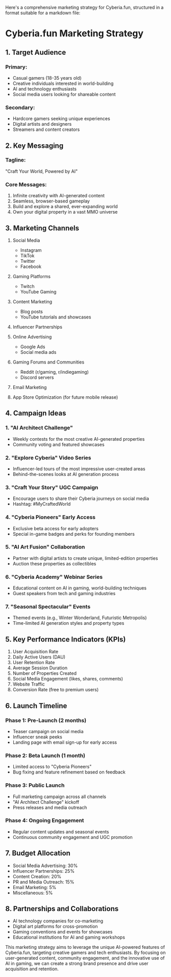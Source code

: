 Here's a comprehensive marketing strategy for Cyberia.fun, structured in a format suitable for a
markdown file:

# Cyberia.fun Marketing Strategy

## 1. Target Audience

### Primary:

-   Casual gamers (18-35 years old)
-   Creative individuals interested in world-building
-   AI and technology enthusiasts
-   Social media users looking for shareable content

### Secondary:

-   Hardcore gamers seeking unique experiences
-   Digital artists and designers
-   Streamers and content creators

## 2. Key Messaging

### Tagline:

"Craft Your World, Powered by AI"

### Core Messages:

1. Infinite creativity with AI-generated content
2. Seamless, browser-based gameplay
3. Build and explore a shared, ever-expanding world
4. Own your digital property in a vast MMO universe

## 3. Marketing Channels

1. Social Media

    - Instagram
    - TikTok
    - Twitter
    - Facebook

2. Gaming Platforms

    - Twitch
    - YouTube Gaming

3. Content Marketing

    - Blog posts
    - YouTube tutorials and showcases

4. Influencer Partnerships

5. Online Advertising

    - Google Ads
    - Social media ads

6. Gaming Forums and Communities

    - Reddit (r/gaming, r/indiegaming)
    - Discord servers

7. Email Marketing

8. App Store Optimization (for future mobile release)

## 4. Campaign Ideas

### 1. "AI Architect Challenge"

-   Weekly contests for the most creative AI-generated properties
-   Community voting and featured showcases

### 2. "Explore Cyberia" Video Series

-   Influencer-led tours of the most impressive user-created areas
-   Behind-the-scenes looks at AI generation process

### 3. "Craft Your Story" UGC Campaign

-   Encourage users to share their Cyberia journeys on social media
-   Hashtag: #MyCraftedWorld

### 4. "Cyberia Pioneers" Early Access

-   Exclusive beta access for early adopters
-   Special in-game badges and perks for founding members

### 5. "AI Art Fusion" Collaboration

-   Partner with digital artists to create unique, limited-edition properties
-   Auction these properties as collectibles

### 6. "Cyberia Academy" Webinar Series

-   Educational content on AI in gaming, world-building techniques
-   Guest speakers from tech and gaming industries

### 7. "Seasonal Spectacular" Events

-   Themed events (e.g., Winter Wonderland, Futuristic Metropolis)
-   Time-limited AI generation styles and property types

## 5. Key Performance Indicators (KPIs)

1. User Acquisition Rate
2. Daily Active Users (DAU)
3. User Retention Rate
4. Average Session Duration
5. Number of Properties Created
6. Social Media Engagement (likes, shares, comments)
7. Website Traffic
8. Conversion Rate (free to premium users)

## 6. Launch Timeline

### Phase 1: Pre-Launch (2 months)

-   Teaser campaign on social media
-   Influencer sneak peeks
-   Landing page with email sign-up for early access

### Phase 2: Beta Launch (1 month)

-   Limited access to "Cyberia Pioneers"
-   Bug fixing and feature refinement based on feedback

### Phase 3: Public Launch

-   Full marketing campaign across all channels
-   "AI Architect Challenge" kickoff
-   Press releases and media outreach

### Phase 4: Ongoing Engagement

-   Regular content updates and seasonal events
-   Continuous community engagement and UGC promotion

## 7. Budget Allocation

-   Social Media Advertising: 30%
-   Influencer Partnerships: 25%
-   Content Creation: 20%
-   PR and Media Outreach: 15%
-   Email Marketing: 5%
-   Miscellaneous: 5%

## 8. Partnerships and Collaborations

-   AI technology companies for co-marketing
-   Digital art platforms for cross-promotion
-   Gaming conventions and events for showcases
-   Educational institutions for AI and gaming workshops

This marketing strategy aims to leverage the unique AI-powered features of Cyberia.fun, targeting
creative gamers and tech enthusiasts. By focusing on user-generated content, community engagement,
and the innovative use of AI in gaming, we can create a strong brand presence and drive user
acquisition and retention.
